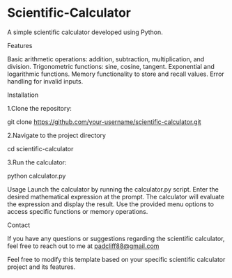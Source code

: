 # Scientific-Calculator

A simple scientific calculator developed using Python.

Features

Basic arithmetic operations: addition, subtraction, multiplication, and division.
Trigonometric functions: sine, cosine, tangent.
Exponential and logarithmic functions.
Memory functionality to store and recall values.
Error handling for invalid inputs.

 
Installation 

1.Clone the repository:

git clone https://github.com/your-username/scientific-calculator.git

2.Navigate to the project directory 

cd scientific-calculator

3.Run the calculator:

python calculator.py

Usage
Launch the calculator by running the calculator.py script.
Enter the desired mathematical expression at the prompt.
The calculator will evaluate the expression and display the result.
Use the provided menu options to access specific functions or memory operations.

Contact

If you have any questions or suggestions regarding the scientific calculator, feel free to reach out to me at padcliff88@gmail.com

Feel free to modify this template based on your specific scientific calculator project and its features.




